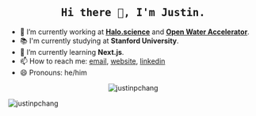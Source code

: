<h2 align="center"><samp>Hi there 👋, I'm Justin.</samp></h2>

- 🔭 I’m currently working at **<a href="halo.science">Halo.science</a>** and **<a href="https://openwatervc.com/">Open Water Accelerator</a>**.
- 📚 I'm currently studying at **Stanford University**.
- 🌱 I’m currently learning **Next.js**.
- 📫 How to reach me: [email](mailto:justin.p.chang@gmail.com), [website](http://justinpchang.com), [linkedin](https://www.linkedin.com/in/justin-chang-306735b2/)
- 😄 Pronouns: he/him

<p align="center"><img align="center" src="https://github-readme-stats.vercel.app/api?username=justinpchang&show_icons=true&theme=radical" alt="justinpchang" /></p>

<p align="center"><img align="left" src="https://github-readme-stats.vercel.app/api/top-langs/?username=justinpchang&layout=compact&hide=html&theme=radical" alt="justinpchang" /></p>
